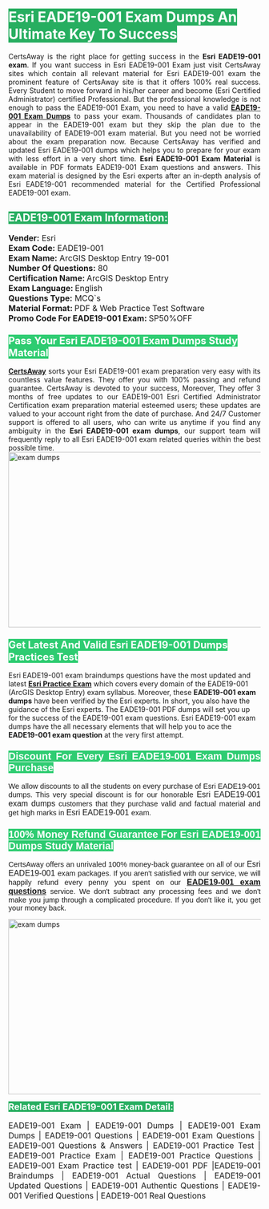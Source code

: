 <h1><span style="color:#ffffff"><strong><span style="background-color:#27ae60">Esri EADE19-001 Exam Dumps An Ultimate Key To Success</span></strong></span></h1> <div style="text-align:justify">CertsAway is the right place for getting success in the <strong>Esri EADE19-001 exam</strong>. If you want success in Esri EADE19-001 Exam just visit CertsAway sites which contain all relevant material for Esri EADE19-001 exam the prominent feature of CertsAway site is that it offers 100% real success. Every Student to move forward in his/her career and become (Esri Certified Administrator) certified Professional. But the professional knowledge is not enough to pass the EADE19-001 Exam, you need to have a valid <a href="https://www.certsaway.com/esri/eade19-001-exam-dumps"><strong>EADE19-001 Exam Dumps</strong></a> to pass your exam. Thousands of candidates plan to appear in the EADE19-001 exam but they skip the plan due to the unavailability of EADE19-001 exam material. But you need not be worried about the exam preparation now. Because CertsAway has verified and updated Esri EADE19-001 dumps which helps you to prepare for your exam with less effort in a very short time. <strong>Esri EADE19-001 Exam Material</strong> is available in PDF formats EADE19-001 Exam questions and answers. This exam material is designed by the Esri experts after an in-depth analysis of Esri EADE19-001 recommended material for the Certified Professional EADE19-001 exam.</div> <h2 style="text-align:justify"><span style="color:#ffffff"><span style="background-color:#27ae60">EADE19-001 Exam Information:</span></span></h2> <p><span style="font-size:16px"><strong>Vender:</strong> Esri<br /> <strong>Exam Code:</strong> EADE19-001<br /> <strong>Exam Name:</strong> ArcGIS Desktop Entry 19-001<br /> <strong>Number Of Questions:</strong> 80<br /> <strong>Certification Name: </strong>ArcGIS Desktop Entry<br /> <strong>Exam Language: </strong>English<br /> <strong>Questions Type:</strong> MCQ`s<br /> <strong>Material Format: </strong>PDF & Web Practice Test Software<br /> <strong>Promo Code For EADE19-001 Exam: </strong>SP50%OFF</span></p> <h3><span style="font-size:20px"><span style="color:#ffffff"><strong><span style="background-color:#2ecc71">Pass Your Esri EADE19-001 Exam Dumps Study Material</span></strong></span></span></h3> <div style="text-align:justify"><a href=" https://www.certsaway.com/"><strong>CertsAway</strong></a> sorts your Esri EADE19-001 exam preparation very easy with its countless value features. They offer you with 100% passing and refund guarantee. CertsAway is devoted to your success, Moreover, They offer 3 months of free updates to our EADE19-001 Esri Certified Administrator Certification exam preparation material esteemed users; these updates are valued to your account right from the date of purchase. And 24/7 Customer support is offered to all users, who can write us anytime if you find any ambiguity in the <strong>Esri EADE19-001 exam dumps</strong>, our support team will frequently reply to all Esri EADE19-001 exam related queries within the best possible time.</div> <div style="text-align:justify"> </div> <div style="text-align:justify"><a href="https://www.certsaway.com/esri/eade19-001-exam-dumps" rel="no-follow"><img alt="exam dumps" src="https://www.certcollections.com/uploads/content/certsaway.png" style="height:350px; width:750px" /></a></div> <h3><span style="font-size:20px"><span style="color:#ffffff"><strong><span style="background-color:#2ecc71">Get Latest And Valid Esri EADE19-001 Dumps Practices Test</span></strong></span></span></h3> <p>Esri EADE19-001 exam braindumps questions have the most updated and latest <a href="https://www.certsaway.com/esri-questions"><strong>Esri Practice Exam</strong></a> which covers every domain of the EADE19-001 (ArcGIS Desktop Entry) exam syllabus. Moreover, these <strong>EADE19-001 exam dumps</strong> have been verified by the Esri experts. In short, you also have the guidance of the Esri experts. The EADE19-001 PDF dumps will set you up for the success of the EADE19-001 exam questions. Esri EADE19-001 exam dumps have the all necessary elements that will help you to ace the <strong>EADE19-001 exam question</strong> at the very first attempt.</p> <h3 style="text-align:justify"><span style="font-size:20px"><span style="color:#ffffff"><strong><span style="font-family:Calibri,sans-serif"><span style="background-color:#2ecc71">Discount For Every </span><span style="background-color:#2ecc71">Esri EADE19-001 Exam</span><span style="background-color:#2ecc71"> Dumps Purchase</span></span></strong></span></span></h3> <div style="text-align:justify"> <p><span style="font-size:11pt"><span style="font-family:Calibri,sans-serif">We allow discounts to all the students on every purchase of Esri EADE19-001 dumps. This very special discount is for our honorable <span style="font-size:12.0pt"><span style="background-color:white">Esri EADE19-001 exam dumps </span></span>customers that they purchase valid and factual material and get high marks in <span style="font-size:12.0pt"><span style="background-color:white">Esri EADE19-001 </span></span>exam. </span></span></p> <h3><span style="font-size:20px"><span style="color:#ffffff"><strong><span style="font-family:Calibri,sans-serif"><span style="background-color:#2ecc71">100% Money Refund Guarantee For </span><span style="background-color:#2ecc71">Esri EADE19-001 Dumps Study Material</span></span></strong></span></span></h3> <p><span style="font-size:11pt"><span style="font-family:Calibri,sans-serif">CertsAway offers an unrivaled 100% money-back guarantee on all of our <span style="font-size:12.0pt"><span style="background-color:white">Esri EADE19-001 </span></span>exam packages. If you aren't satisfied with our service, we will happily refund every penny you spent on our <span style="font-size:12.0pt"><span style="background-color:white"><a href="https://www.certsaway.com/esri/eade19-001-exam-dumps"><strong>EADE19-001 exam questions</strong></a> </span></span>service. We don't subtract any processing fees and we don't make you jump through a complicated procedure. If you don't like it, you get your money back.</span></span></p> <p><a href="https://www.certsaway.com/esri/eade19-001-exam-dumps" rel="no-follow"><img alt="exam dumps" src="https://www.certcollections.com/uploads/content/certsaway_(2)2.png" style="height:350px; width:750px" /></a></p> <p><span style="color:#ffffff"><strong><span style="font-size:18px"><span style="background-color:#27ae60">Related Esri EADE19-001 Exam Detail:</span></span></strong></span><br /> <br /> <span style="font-size:16px">EADE19-001 Exam | EADE19-001 Dumps | EADE19-001 Exam Dumps | EADE19-001 Questions | EADE19-001 Exam Questions | EADE19-001 Questions & Answers | EADE19-001 Practice Test | EADE19-001 Practice Exam | EADE19-001 Practice Questions | EADE19-001 Exam Practice test | EADE19-001 PDF |EADE19-001 Braindumps | EADE19-001 Actual Questions | EADE19-001 Updated Questions | EADE19-001 Authentic Questions | EADE19-001 Verified Questions | EADE19-001 Real Questions</span></p> </div>
